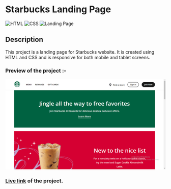 # Starbucks Landing Page

![HTML](https://img.shields.io/badge/-HTML-red)
![CSS](https://img.shields.io/badge/-CSS-brightgreen)
![Landing Page](https://img.shields.io/badge/-Landing%20Page-blueviolet)

## Description

This project is a landing page for Starbucks website. It is created using HTML and CSS and is responsive for both mobile and tablet screens.

### Preview of the project :-

![Preview](./preview.png)

### [**Live link**](https://starbucks-landing-page-two.vercel.app/) of the project.
